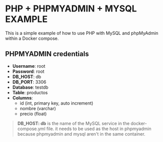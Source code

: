 # PHP + PHPMYADMIN + MYSQL EXAMPLE
This is a simple example of how to use PHP with MySQL and phpMyAdmin within a Docker compose.

## PHPMYADMIN credentials
- **Username**: root
- **Password**: root
- **DB_HOST**: db 
- **DB_PORT**: 3306
- **Database**: testdb
- **Table**: productos
- **Columns**:
  - id (int, primary key, auto increment)
  - nombre (varchar)
  - precio (float)

> **DB_HOST: db** is the name of the MySQL service in the docker-compose.yml file. it needs to be used as the host in phpmyadmin because phpmyadmin and mysql aren't in the same container.

